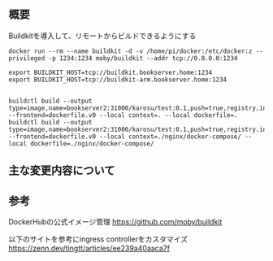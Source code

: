 ## 概要

Buildkitを導入して、リモートからビルドできるようにする


```
docker run --rm --name buildkit -d -v /home/pi/docker:/etc/docker:z --privileged -p 1234:1234 moby/buildkit --addr tcp://0.0.0.0:1234

export BUILDKIT_HOST=tcp://buildkit.bookserver.home:1234
export BUILDKIT_HOST=tcp://buildkit-arm.bookserver.home:1234


buildctl build --output type=image,name=bookserver2:31000/karosu/test:0.1,push=true,registry.insecure=true --frontend=dockerfile.v0 --local context=. --local dockerfile=.
buildctl build --output type=image,name=bookserver2:31000/karosu/test:0.1,push=true,registry.insecure=true --frontend=dockerfile.v0 --local context=./nginx/docker-compose/ --local dockerfile=./nginx/docker-compose/
```

## 主な変更内容について

## 参考
DockerHubの公式イメージ管理
https://github.com/moby/buildkit

以下のサイトを参考にingress controllerをカスタマイズ
https://zenn.dev/tingtt/articles/ee239a40aaca7f